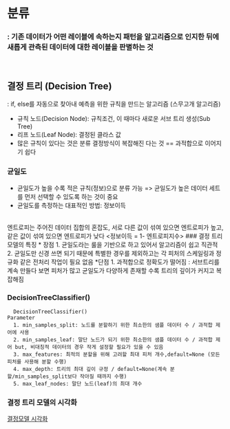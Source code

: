 # 분류
### : 기존 데이터가 어떤 레이블에 속하는지 패턴을 알고리즘으로 인지한 뒤에 새롭게 관측된 데이터에 대한 레이블을 판별하는 것
<br>

## 결정 트리 (Decision Tree)
: if, else를 자동으로 찾아내 예측을 위한 규칙을 만드는 알고리즘 (스무고개 알고리즘)
* 규칙 노드(Decision Node): 규칙조건, 이 때마다 새로운 서브 트리 생성(Sub Tree)
* 리프 노드(Leaf Node): 결정된 클라스 값
*  많은 규칙이 있다는 것은 분류 결정방식이 복잡해진 다는 것 == 과적합으로 이어지기 쉽다
### 균일도
* 균일도가 높을 수록 적은 규칙(정보)으로 분류 가능 => 균일도가 높은 데이터 세트를 먼저 선택할 수 있도록 하는 것이 중요
* 균일도를 측정하는 대표적인 방법: 정보이득   
<br>
엔트로피는 주어진 데이터 집합의 혼잡도, 서로 다른 값이 섞여 있으면 엔트로피가 높고, 같은 값이 섞여 있으면 엔트로피가 낮다   
<정보이득 = 1- 엔트로피지수>
### 결정 트리 모델의 특징
* 장점
1. 균일도라는 룰을 기반으로 하고 있어서 알고리즘이 쉽고 직관적
2. 균일도만 신경 쓰면 되기 때문에 특별한 경우를 제외하고는 각 피처의 스케일링과 정규화 같은 전처리 작업이 필요 없음 
*단점
1. 과적합으로 정확도가 떨어짐 : 서브트리를 계속 만들다 보면 피처가 많고 균일도가 다양하게 존재할 수록 트리의 깊이가 커지고 복잡해짐

### DecisionTreeClassifier()
```
  DecisionTreeClassifier()
Parameter
  1. min_samples_split: 노드를 분할하기 위한 최소한의 샘플 데이터 수 / 과적합 제어에 사용
  2. min_samples_leaf: 말단 노드가 되기 위한 최소한의 샘플 데이터 수 / 과적합 제어 but, 비대칭적 데이터의 경우 작게 설정할 필요가 있을 수 있음
  3. max_features: 최적의 분할을 위해 고려할 최대 피처 개수,default=None (모든 피처를 사용해 분할 수행)
  4. max_depth: 트리의 최대 깊이 규정 / default=None(계속 분할/min_samples_split보다 작아질 때까지 수행)
  5. max_leaf_nodes: 말단 노드(leaf)의 최대 개수
```
### 결정 트리 모델의 시각화

[결정모델 시각화](./classification_viz_png)

